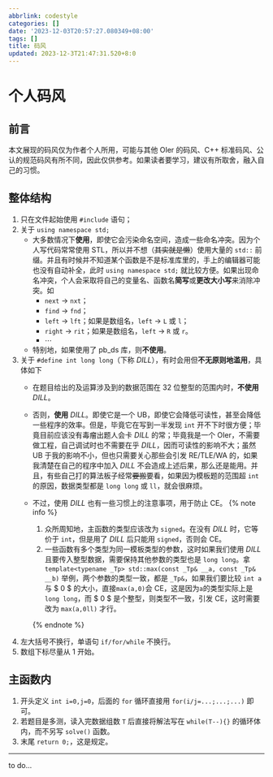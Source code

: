 ```yaml
---
abbrlink: codestyle
categories: []
date: '2023-12-03T20:57:27.080349+08:00'
tags: []
title: 码风
updated: 2023-12-3T21:47:31.520+8:0
---
```

# 个人码风

## 前言

本文展现的码风仅为作者个人所用，可能与其他 OIer 的码风、C++ 标准码风、公认的规范码风有所不同，因此仅供参考。如果读者要学习，建议有所取舍，融入自己的习惯。

## 整体结构

1. 只在文件起始使用 `#include` 语句；
2. 关于 `using namespace std;`
   - 大多数情况下**使用**，即使它会污染命名空间，造成一些命名冲突。因为个人写代码常常使用 STL，所以并不想（~~其实就是懒~~）使用大量的 `std::` 前缀。并且有时候并不知道某个函数是不是标准库里的，手上的编辑器可能也没有自动补全，此时 `using namespace std;` 就比较方便。如果出现命名冲突，个人会采取将自己的变量名、函数名**简写**或**更改大小写**来消除冲突。如
     - `next` $\to$ `nxt`；
     - `find` $\to$ `fnd`；
     - `left` $\to$ `lft`；如果是数组名，`left` $\to$ `L` 或 `l`；
     - `right` $\to$ `rit`；如果是数组名，`left` $\to$ `R` 或 `r`。
     - $\dotsm$
   - 特别地，如果使用了 pb_ds 库，则**不使用**。
3. 关于 `#define int long long`（下称 _DILL_），有时会用但**不无原则地滥用**，具体如下
   - 在题目给出的及运算涉及到的数据范围在 $32$ 位整型的范围内时，**不使用** _DILL_。
   - 否则，**使用** _DILL_。即使它是一个 UB，即使它会降低可读性，甚至会降低一些程序的效率。但是，毕竟它在写到一半发现 `int` 开不下时很方便；毕竟目前应该没有毒瘤出题人会卡 _DILL_ 的常；毕竟我是一个 OIer，不需要做工程，自己调试时也不需要在乎 _DILL_，因而可读性的影响不大；虽然 UB 于我的影响不小，但也只需要关心那些会引发 RE/TLE/WA 的，如果我清楚在自己的程序中加入 _DILL_ 不会造成上述后果，那么还是能用。并且，有些自己打的算法板子经常~~要搬~~要看，如果因为模板题的范围超 `int` 的原因，数据类型都是 `long long` 或 `ll`，就会很麻烦。
   - 不过，使用 _DILL_ 也有一些习惯上的注意事项，用于防止 CE。
     {% note info %}

     1. 众所周知地，主函数的类型应该改为 `signed`。在没有 _DILL_ 时，它等价于 `int`，但是用了 _DILL_ 后只能用 `signed`，否则会 CE。
     2. 一些函数有多个类型为同一模板类型的参数，这时如果我们使用 _DILL_ 且要传入整型数据，需要保持其他参数的类型也是 `long long`。拿 `template<typename _Tp> std::max(const _Tp& __a, const _Tp& __b)` 举例，两个参数的类型一致，都是 `_Tp&`，如果我们要比较 `int a` 与 $ 0 $ 的大小，直接`max(a,0)`会 CE，这是因为`a`的类型实际上是`long long`，而 $ 0 $ 是个整型，则类型不一致，引发 CE，这时需要改为 `max(a,0ll)` 才行。

     {% endnote %}
4. 左大括号不换行，单语句 `if/for/while` 不换行。
5. 数组下标尽量从 $1$ 开始。

## 主函数内

1. 开头定义 `int i=0,j=0`，后面的 `for` 循环直接用 `for(i/j=...;...;...)` 即可。
2. 若题目是多测，读入完数据组数 `T` 后直接将解法写在 `while(T--){}` 的循环体内，而不另写 `solve()` 函数。
3. 末尾 `return 0;`，这是规定。

---

to do...
